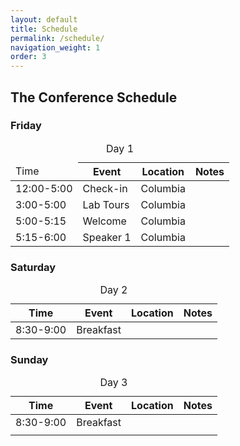 ```yaml
---
layout: default
title: Schedule
permalink: /schedule/
navigation_weight: 1
order: 3
---
```


## The Conference Schedule


<h3>Friday</h3>
<div class="table-responsive">
<table class="table table-hover">
<caption>Day 1</caption>
<thead>
<tr><td>Time</td><th>Event</th><th>Location</th><th>Notes</th></tr>
</thead>
<tr><td>12:00-5:00</td><td>Check-in</td><td>Columbia</td><td></td></tr>
<tr><td>3:00-5:00</td><td>Lab Tours</td><td>Columbia</td><td></td></tr>
<tr><td>5:00-5:15</td><td>Welcome</td><td>Columbia</td><td></td></tr>
<tr><td>5:15-6:00</td><td>Speaker 1</td><td>Columbia</td><td></td></tr>
</table>
</div>

<h3>Saturday</h3>
<div class="table-responsive">
<table class="table table-hover">
<caption>Day 2</caption>
<thead>
<tr><th>Time</th><th>Event</th><th>Location</th><th>Notes</th></tr>
</thead>
<tr><td>8:30-9:00</td><td>Breakfast</td><td></td><td></td></tr>
</table>
</div>

<h3>Sunday</h3>
<div class="table-responsive">
<table class="table table-hover">
<caption>Day 3</caption>
<thead>
<tr><th>Time</th><th>Event</th><th>Location</th><th>Notes</th></tr>
</thead>
<tr><td>8:30-9:00</td><td>Breakfast</td><td></td><td></td></tr>
<tr><td></td><td></td><td></td><td></td></tr>

</table>
</div>
